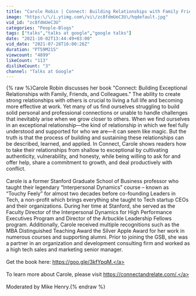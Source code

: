 ```yaml
---
title: "Carole Robin | Connect: Building Relationships with Family Friends and Colleagues | Talks at Google"
image: "https:\/\/i.ytimg.com\/vi\/zc8fdmUeC3U\/hqdefault.jpg"
vid_id: "zc8fdmUeC3U"
categories: "People-Blogs"
tags: ["talks","talks at google","google talks"]
date: "2021-10-02T13:44:49+03:00"
vid_date: "2021-07-28T16:00:26Z"
duration: "PT59M21S"
viewcount: "4899"
likeCount: "113"
dislikeCount: "3"
channel: "Talks at Google"
---
```

{% raw %}Carole Robin discusses her book &quot;Connect: Building Exceptional Relationships with Family, Friends, and Colleagues.&quot; The ability to create strong relationships with others is crucial to living a full life and becoming more effective at work. Yet many of us find ourselves struggling to build solid personal and professional connections or unable to handle challenges that inevitably arise when we grow closer to others. When we find ourselves in an exceptional relationship—the kind of relationship in which we feel fully understood and supported for who we are—it can seem like magic. But the truth is that the process of building and sustaining these relationships can be described, learned, and applied. In Connect, Carole shows readers how to take their relationships from shallow to exceptional by cultivating authenticity, vulnerability, and honesty, while being willing to ask for and offer help, share a commitment to growth, and deal productively with conflict. <br /><br />Carole is a former Stanford Graduate School of Business professor who taught their legendary “Interpersonal Dynamics” course – known as “Touchy Feely” for almost two decades before co-founding Leaders in Tech, a non-profit which brings everything she taught to Tech startup CEOs and their organizations. During her time at Stanford, she served as the Faculty Director of the Interpersonal Dynamics for High Performance Executives Program and Director of the Arbuckle Leadership Fellows program. Additionally, Carole received multiple recognitions such as the MBA Distinguished Teaching Award the Silver Apple Award for her work in numerous courses and supporting alumni. Prior to joining the GSB, she was a partner in an organization and development consulting firm and worked as a high tech sales and marketing senior manager.<br /><br />Get the book here: <a rel="nofollow" target="blank" href="https://goo.gle/3kfYpqM.">https://goo.gle/3kfYpqM.</a><br /><br />To learn more about Carole, please visit <a rel="nofollow" target="blank" href="https://connectandrelate.com/.">https://connectandrelate.com/.</a><br /><br />Moderated by Mike Henry.{% endraw %}
